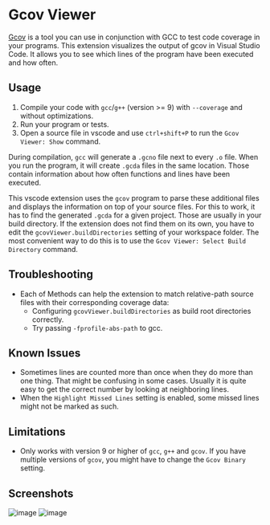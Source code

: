 # Gcov Viewer

[Gcov](https://gcc.gnu.org/onlinedocs/gcc/Gcov.html) is a tool you can use in conjunction with GCC to test code coverage in your programs. This extension visualizes the output of gcov in Visual Studio Code. It allows you to see which lines of the program have been executed and how often.

## Usage

1. Compile your code with `gcc`/`g++` (version >= 9) with `--coverage` and without optimizations.
2. Run your program or tests.
3. Open a source file in vscode and use `ctrl+shift+P` to run the `Gcov Viewer: Show` command.

During compilation, `gcc` will generate a `.gcno` file next to every `.o` file. When you run the program, it will create `.gcda` files in the same location. Those contain information about how often functions and lines have been executed.

This vscode extension uses the `gcov` program to parse these additional files and displays the information on top of your source files. For this to work, it has to find the generated `.gcda` for a given project. Those are usually in your build directory. If the extension does not find them on its own, you have to edit the `gcovViewer.buildDirectories` setting of your workspace folder. The most convenient way to do this is to use the `Gcov Viewer: Select Build Directory` command.

## Troubleshooting
- Each of Methods can help the extension to match relative-path source files with their corresponding coverage data:
  - Configuring `gcovViewer.buildDirectories` as build root directories correctly.
  - Try passing `-fprofile-abs-path` to gcc. 

## Known Issues

- Sometimes lines are counted more than once when they do more than one thing. That might be confusing in some cases. Usually it is quite easy to get the correct number by looking at neighboring lines.
- When the `Highlight Missed Lines` setting is enabled, some missed lines might not be marked as such.

## Limitations

- Only works with version 9 or higher of `gcc`, `g++` and `gcov`. If you have multiple versions of `gcov`, you might have to change the `Gcov Binary` setting.

## Screenshots

![image](images/code_highlight_example.png)
![image](images/template_example.png)
